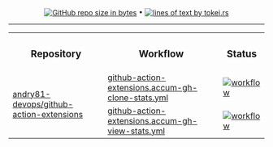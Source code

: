 <!-- collected statistic data repository metrics -->
<p align="center">
  <a href="#"><img src="https://img.shields.io/github/repo-size/andry81-stats/github-action-extensions--gh-stats?logo=github" valign="middle" alt="GitHub repo size in bytes" /></a>
• <a href="https://github.com/XAMPPRocky/tokei"><img src="https://tokei.rs/b1/github/andry81-stats/github-action-extensions--gh-stats?category=lines" valign="middle" alt="lines of text by tokei.rs" /></a>
</p>

<hr />

<!-- workflow actions -->
<table align="center">
  <tr>
    <th><h3>Repository</h3></th>
    <th><h3>Workflow</h3></th>
    <th><h3>Status</h3></th>
  </tr>
  <tr>
    <td rowspan="2"><a href="https://github.com/andry81-devops/github-action-extensions">andry81-devops/github-action-extensions</a></td>
    <td><a href="https://github.com/andry81-devops/actions/tree/HEAD/.github/workflows/github-action-extensions.accum-gh-clone-stats.yml">github-action-extensions.accum-gh-clone-stats.yml</a></td>
    <td><a href="https://github.com/andry81-devops/actions/actions/workflows/github-action-extensions.accum-gh-clone-stats.yml"><img src="https://img.shields.io/github/actions/workflow/status/andry81-devops/actions/github-action-extensions.accum-gh-clone-stats.yml?logo=github&label=workflow" valign="middle" alt="workflow" /></a></td>
  </tr>
  <tr>
    <td><a href="https://github.com/andry81-devops/actions/tree/HEAD/.github/workflows/github-action-extensions.accum-gh-view-stats.yml">github-action-extensions.accum-gh-view-stats.yml</a></td>
    <td><a href="https://github.com/andry81-devops/actions/actions/workflows/github-action-extensions.accum-gh-view-stats.yml"><img src="https://img.shields.io/github/actions/workflow/status/andry81-devops/actions/github-action-extensions.accum-gh-view-stats.yml?logo=github&label=workflow" valign="middle" alt="workflow" /></a></td>
  </tr>
</table>

